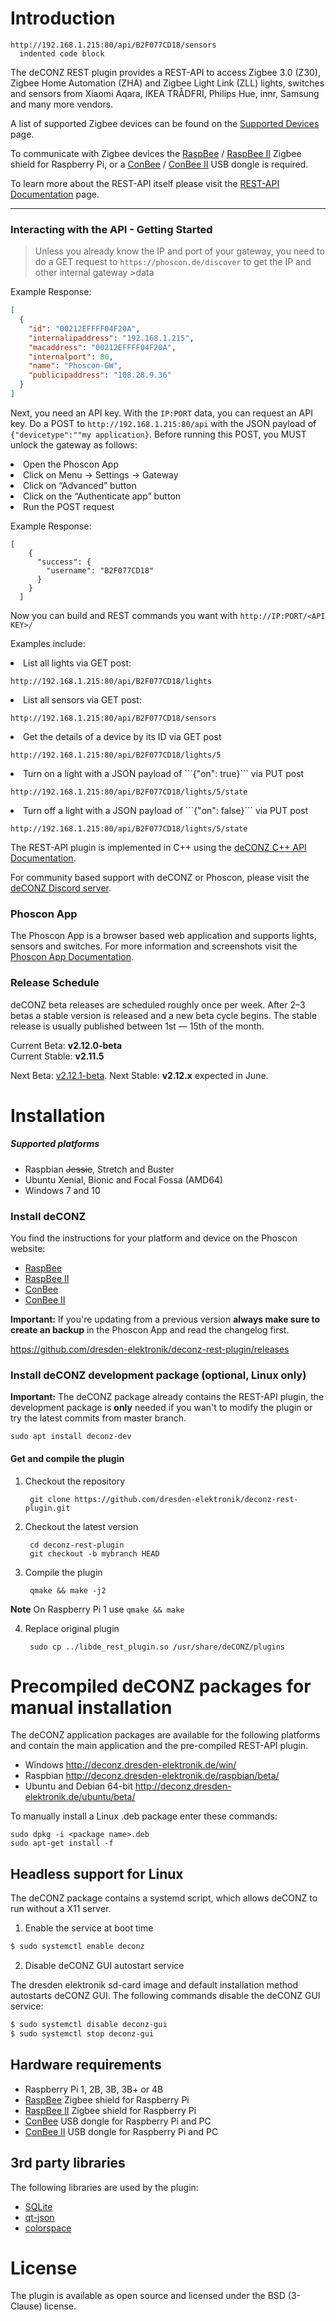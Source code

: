 Introduction
============

    http://192.168.1.215:80/api/B2F077CD18/sensors
      indented code block



The deCONZ REST plugin provides a REST-API to access Zigbee 3.0 (Z30), Zigbee Home Automation (ZHA) and Zigbee Light Link (ZLL) lights, switches and sensors from Xiaomi Aqara, IKEA TRÅDFRI, Philips Hue, innr, Samsung and many more vendors.

A list of supported Zigbee devices can be found on the [Supported Devices](https://github.com/dresden-elektronik/deconz-rest-plugin/wiki/Supported-Devices) page.

To communicate with Zigbee devices the [RaspBee](https://phoscon.de/raspbee?ref=gh) / [RaspBee&nbsp;II](https://phoscon.de/raspbee2?ref=gh) Zigbee shield for Raspberry Pi, or a [ConBee](https://phoscon.de/conbee?ref=gh) / [ConBee&nbsp;II](https://phoscon.de/conbee2?ref=gh) USB dongle is required.

To learn more about the REST-API itself please visit the [REST-API Documentation](http://dresden-elektronik.github.io/deconz-rest-doc/) page.<br>

---
### Interacting with the API - Getting Started
>Unless you already know the IP and port of your gateway, you need to do a GET request to ```https://phoscon.de/discover``` to get the IP and other internal gateway >data



Example Response:
```json
[
  {
    "id": "00212EFFFF04F20A",
    "internalipaddress": "192.168.1.215",
    "macaddress": "00212EFFFF04F20A",
    "internalport": 80,
    "name": "Phoscon-GW",
    "publicipaddress": "108.28.9.36"
  }
]
```


Next, you need an API key. With the ```IP:PORT``` data, you can request an API key. Do a POST to ```http://192.168.1.215:80/api``` with the JSON payload of ```{"devicetype":""my application}```. Before running this POST, you MUST unlock the gateway as follows:

<li>Open the Phoscon App
<li>Click on Menu → Settings → Gateway
<li>Click on “Advanced” button
<li>Click on the “Authenticate app” button
<li>Run the POST request

Example Response:
```
[
    {
      "success": {
        "username": "B2F077CD18"
      }
    }
  ]
```

Now you can build and REST commands you want with ```http://IP:PORT/<API KEY>/```

Examples include:
  <li> List all lights via GET post: </li>
   
    http://192.168.1.215:80/api/B2F077CD18/lights 
    
  <li> List all sensors via GET post: </li>
      
    http://192.168.1.215:80/api/B2F077CD18/sensors

  <li> Get the details of a device by its ID via GET post </li>

    http://192.168.1.215:80/api/B2F077CD18/lights/5    
    
  <li> Turn on a light with a JSON payload of ```{"on": true}``` via PUT post </li>
    
    http://192.168.1.215:80/api/B2F077CD18/lights/5/state    
  
  <li> Turn off a light with a JSON payload of ```{"on": false}``` via PUT post </li>
    
    http://192.168.1.215:80/api/B2F077CD18/lights/5/state    
    
    
  
  
  
  
The REST-API plugin is implemented in C++ using the [deCONZ C++ API Documentation](https://phoscon.de/deconz-cpp).

For community based support with deCONZ or Phoscon, please visit the [deCONZ Discord server](https://discord.gg/QFhTxqN). 

### Phoscon App
The Phoscon App is a browser based web application and supports lights, sensors and switches. For more information and screenshots visit the [Phoscon App Documentation](https://phoscon.de/app/doc?ref=gh).


### Release Schedule

deCONZ beta releases are scheduled roughly once per week. After 2–3 betas a stable version is released and a new beta cycle begins. The stable release is usually published between 1st — 15th of the month.

Current Beta: **v2.12.0-beta**  
Current Stable: **v2.11.5**

Next Beta: [v2.12.1-beta](https://github.com/dresden-elektronik/deconz-rest-plugin/milestone/14).
Next Stable: **v2.12.x** expected in June.

Installation
============

##### Supported platforms
* Raspbian ~~Jessie~~, Stretch and Buster
* Ubuntu Xenial, Bionic and Focal Fossa (AMD64)
* Windows 7 and 10

### Install deCONZ
You find the instructions for your platform and device on the Phoscon website:

* [RaspBee](https://phoscon.de/raspbee/install?ref=gh)
* [RaspBee&nbsp;II](https://phoscon.de/raspbee2/install?ref=gh)
* [ConBee](https://phoscon.de/conbee/install?ref=gh)
* [ConBee&nbsp;II](https://phoscon.de/conbee2/install?ref=gh)

**Important:** If you're updating from a previous version **always make sure to create an backup** in the Phoscon App and read the changelog first.

https://github.com/dresden-elektronik/deconz-rest-plugin/releases

### Install deCONZ development package (optional, Linux only)

**Important:** The deCONZ package already contains the REST-API plugin, the development package is **only** needed if you wan't to modify the plugin or try the latest commits from master branch.

    sudo apt install deconz-dev

#### Get and compile the plugin

1. Checkout the repository

        git clone https://github.com/dresden-elektronik/deconz-rest-plugin.git

2. Checkout the latest version

        cd deconz-rest-plugin
        git checkout -b mybranch HEAD

3. Compile the plugin

        qmake && make -j2

**Note** On Raspberry Pi 1 use `qmake && make`

4. Replace original plugin

        sudo cp ../libde_rest_plugin.so /usr/share/deCONZ/plugins

Precompiled deCONZ packages for manual installation
===================================================

The deCONZ application packages are available for the following platforms and contain the main application and the pre-compiled REST-API plugin.

* Windows  http://deconz.dresden-elektronik.de/win/
* Raspbian http://deconz.dresden-elektronik.de/raspbian/beta/
* Ubuntu and Debian 64-bit http://deconz.dresden-elektronik.de/ubuntu/beta/

To manually install a Linux .deb package enter these commands:

    sudo dpkg -i <package name>.deb
    sudo apt-get install -f

Headless support for Linux
--------------------------

The deCONZ package contains a systemd script, which allows deCONZ to run without a X11 server.

1. Enable the service at boot time

```bash
$ sudo systemctl enable deconz
```

2. Disable deCONZ GUI autostart service

The dresden elektronik sd-card image and default installation method autostarts deCONZ GUI.
The following commands disable the deCONZ GUI service:

```bash
$ sudo systemctl disable deconz-gui
$ sudo systemctl stop deconz-gui
```

Hardware requirements
---------------------

* Raspberry Pi 1, 2B, 3B, 3B+ or 4B
* [RaspBee](https://phoscon.de/raspbee?ref=gh) Zigbee shield for Raspberry Pi
* [RaspBee&nbsp;II](https://phoscon.de/raspbee2?ref=gh) Zigbee shield for Raspberry Pi
* [ConBee](https://phoscon.de/conbee?ref=gh) USB dongle for Raspberry Pi and PC
* [ConBee&nbsp;II](https://phoscon.de/conbee2?ref=gh) USB dongle for Raspberry Pi and PC

3rd party libraries
-------------------
The following libraries are used by the plugin:

* [SQLite](http://www.sqlite.org)
* [qt-json](https://github.com/lawand/droper/tree/master/qt-json)
* [colorspace](http://www.getreuer.info/home/colorspace)

License
=======
The plugin is available as open source and licensed under the BSD (3-Clause) license.


